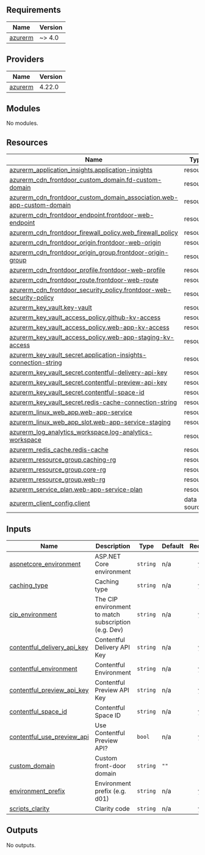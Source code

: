 <!-- BEGIN_TF_DOCS -->
## Requirements

| Name | Version |
|------|---------|
| <a name="requirement_azurerm"></a> [azurerm](#requirement\_azurerm) | ~> 4.0 |

## Providers

| Name | Version |
|------|---------|
| <a name="provider_azurerm"></a> [azurerm](#provider\_azurerm) | 4.22.0 |

## Modules

No modules.

## Resources

| Name | Type |
|------|------|
| [azurerm_application_insights.application-insights](https://registry.terraform.io/providers/hashicorp/azurerm/latest/docs/resources/application_insights) | resource |
| [azurerm_cdn_frontdoor_custom_domain.fd-custom-domain](https://registry.terraform.io/providers/hashicorp/azurerm/latest/docs/resources/cdn_frontdoor_custom_domain) | resource |
| [azurerm_cdn_frontdoor_custom_domain_association.web-app-custom-domain](https://registry.terraform.io/providers/hashicorp/azurerm/latest/docs/resources/cdn_frontdoor_custom_domain_association) | resource |
| [azurerm_cdn_frontdoor_endpoint.frontdoor-web-endpoint](https://registry.terraform.io/providers/hashicorp/azurerm/latest/docs/resources/cdn_frontdoor_endpoint) | resource |
| [azurerm_cdn_frontdoor_firewall_policy.web_firewall_policy](https://registry.terraform.io/providers/hashicorp/azurerm/latest/docs/resources/cdn_frontdoor_firewall_policy) | resource |
| [azurerm_cdn_frontdoor_origin.frontdoor-web-origin](https://registry.terraform.io/providers/hashicorp/azurerm/latest/docs/resources/cdn_frontdoor_origin) | resource |
| [azurerm_cdn_frontdoor_origin_group.frontdoor-origin-group](https://registry.terraform.io/providers/hashicorp/azurerm/latest/docs/resources/cdn_frontdoor_origin_group) | resource |
| [azurerm_cdn_frontdoor_profile.frontdoor-web-profile](https://registry.terraform.io/providers/hashicorp/azurerm/latest/docs/resources/cdn_frontdoor_profile) | resource |
| [azurerm_cdn_frontdoor_route.frontdoor-web-route](https://registry.terraform.io/providers/hashicorp/azurerm/latest/docs/resources/cdn_frontdoor_route) | resource |
| [azurerm_cdn_frontdoor_security_policy.frontdoor-web-security-policy](https://registry.terraform.io/providers/hashicorp/azurerm/latest/docs/resources/cdn_frontdoor_security_policy) | resource |
| [azurerm_key_vault.key-vault](https://registry.terraform.io/providers/hashicorp/azurerm/latest/docs/resources/key_vault) | resource |
| [azurerm_key_vault_access_policy.github-kv-access](https://registry.terraform.io/providers/hashicorp/azurerm/latest/docs/resources/key_vault_access_policy) | resource |
| [azurerm_key_vault_access_policy.web-app-kv-access](https://registry.terraform.io/providers/hashicorp/azurerm/latest/docs/resources/key_vault_access_policy) | resource |
| [azurerm_key_vault_access_policy.web-app-staging-kv-access](https://registry.terraform.io/providers/hashicorp/azurerm/latest/docs/resources/key_vault_access_policy) | resource |
| [azurerm_key_vault_secret.application-insights-connection-string](https://registry.terraform.io/providers/hashicorp/azurerm/latest/docs/resources/key_vault_secret) | resource |
| [azurerm_key_vault_secret.contentful-delivery-api-key](https://registry.terraform.io/providers/hashicorp/azurerm/latest/docs/resources/key_vault_secret) | resource |
| [azurerm_key_vault_secret.contentful-preview-api-key](https://registry.terraform.io/providers/hashicorp/azurerm/latest/docs/resources/key_vault_secret) | resource |
| [azurerm_key_vault_secret.contentful-space-id](https://registry.terraform.io/providers/hashicorp/azurerm/latest/docs/resources/key_vault_secret) | resource |
| [azurerm_key_vault_secret.redis-cache-connection-string](https://registry.terraform.io/providers/hashicorp/azurerm/latest/docs/resources/key_vault_secret) | resource |
| [azurerm_linux_web_app.web-app-service](https://registry.terraform.io/providers/hashicorp/azurerm/latest/docs/resources/linux_web_app) | resource |
| [azurerm_linux_web_app_slot.web-app-service-staging](https://registry.terraform.io/providers/hashicorp/azurerm/latest/docs/resources/linux_web_app_slot) | resource |
| [azurerm_log_analytics_workspace.log-analytics-workspace](https://registry.terraform.io/providers/hashicorp/azurerm/latest/docs/resources/log_analytics_workspace) | resource |
| [azurerm_redis_cache.redis-cache](https://registry.terraform.io/providers/hashicorp/azurerm/latest/docs/resources/redis_cache) | resource |
| [azurerm_resource_group.caching-rg](https://registry.terraform.io/providers/hashicorp/azurerm/latest/docs/resources/resource_group) | resource |
| [azurerm_resource_group.core-rg](https://registry.terraform.io/providers/hashicorp/azurerm/latest/docs/resources/resource_group) | resource |
| [azurerm_resource_group.web-rg](https://registry.terraform.io/providers/hashicorp/azurerm/latest/docs/resources/resource_group) | resource |
| [azurerm_service_plan.web-app-service-plan](https://registry.terraform.io/providers/hashicorp/azurerm/latest/docs/resources/service_plan) | resource |
| [azurerm_client_config.client](https://registry.terraform.io/providers/hashicorp/azurerm/latest/docs/data-sources/client_config) | data source |

## Inputs

| Name | Description | Type | Default | Required |
|------|-------------|------|---------|:--------:|
| <a name="input_aspnetcore_environment"></a> [aspnetcore\_environment](#input\_aspnetcore\_environment) | ASP.NET Core environment | `string` | n/a | yes |
| <a name="input_caching_type"></a> [caching\_type](#input\_caching\_type) | Caching type | `string` | n/a | yes |
| <a name="input_cip_environment"></a> [cip\_environment](#input\_cip\_environment) | The CIP environment to match subscription (e.g. Dev) | `string` | n/a | yes |
| <a name="input_contentful_delivery_api_key"></a> [contentful\_delivery\_api\_key](#input\_contentful\_delivery\_api\_key) | Contentful Delivery API Key | `string` | n/a | yes |
| <a name="input_contentful_environment"></a> [contentful\_environment](#input\_contentful\_environment) | Contentful Environment | `string` | n/a | yes |
| <a name="input_contentful_preview_api_key"></a> [contentful\_preview\_api\_key](#input\_contentful\_preview\_api\_key) | Contentful Preview API Key | `string` | n/a | yes |
| <a name="input_contentful_space_id"></a> [contentful\_space\_id](#input\_contentful\_space\_id) | Contentful Space ID | `string` | n/a | yes |
| <a name="input_contentful_use_preview_api"></a> [contentful\_use\_preview\_api](#input\_contentful\_use\_preview\_api) | Use Contentful Preview API? | `bool` | n/a | yes |
| <a name="input_custom_domain"></a> [custom\_domain](#input\_custom\_domain) | Custom front-door domain | `string` | `""` | no |
| <a name="input_environment_prefix"></a> [environment\_prefix](#input\_environment\_prefix) | Environment prefix (e.g. d01) | `string` | n/a | yes |
| <a name="input_scripts_clarity"></a> [scripts\_clarity](#input\_scripts\_clarity) | Clarity code | `string` | n/a | yes |

## Outputs

No outputs.
<!-- END_TF_DOCS -->